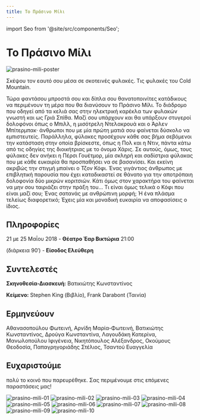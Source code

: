 ```yaml
---
title: Το Πράσινο Μίλι
---
```

import Seo from '@site/src/components/Seo';

<Seo 
  title="Το Πράσινο Μίλι"
  description="Μια θεατρική διασκευή του κλασικού έργου 'Το Πράσινο Μίλι', εμπνευσμένη από το βιβλίο του Stephen King. Ζήσε την ένταση και το δράμα μέσα στις φυλακές του Cold Mountain."
  image="https://theatrikiopa.vercel.app/img/prasino-mili/poster.jpg"
  imageAlt="Αφίσα της παράστασης Το Πράσινο Μίλι"
  url="https://theatrikiopa.vercel.app/parastaseis/2018/prasino-mili"
/>

# Το Πράσινο Μίλι

![prasino-mili-poster](/img/prasino-mili/poster.jpg)

Σκέψου τον εαυτό σου μέσα σε σκοτεινές φυλακές. Τις φυλακές του Cold Mountain.

Τώρα φαντάσου μπροστά σου και δίπλα σου θανατοποινίτες κατάδικους να περιμένουν τη μέρα που θα διανύσουν το Πράσινο Μίλι. Το διάδρομο που οδηγεί από τα κελιά σας στην ηλεκτρική καρέκλα των φυλακών γνωστή και ως Γριά Σπίθα. Μαζί σου υπάρχουν και θα υπάρξουν στυγεροί δολοφόνοι όπως ο Μπιλλ, η μισότρελη Ντελακρουά και ο Άρλεν Μπίτερμπακ· άνθρωποι που με μία πρώτη ματιά σου φαίνεται δύσκολο να εμπιστευτείς. Παράλληλα, φύλακες προσέχουν κάθε σας βήμα σεβόμενοι την κατάσταση στην οποία βρίσκεστε, όπως η Πολ και η Ντιν, πάντα κάτω από τις οδηγίες της διοικήτριας με το όνομα Χάρις. Σε αυτούς, όμως, τους φύλακες δεν ανήκει η Πέρσι Γουέτμορ, μία σκληρή και σαδίστρια φύλακας που με κάθε ευκαιρία θα προσπαθήσει να σε βασανίσει. Και εκείνη ακριβώς την στιγμή μπαίνει ο Τζον Κόφι. Ένας γιγάντιος άνθρωπος με επιβλητική παρουσία που έχει καταδικαστεί σε θάνατο για την αποτρόπαιη δολοφονία δύο μικρών κοριτσιών. Κάτι όμως στον χαρακτήρα του φαίνεται να μην σου ταιριάζει στην πράξη του… Τι είναι όμως τελικά ο Κόφι που είναι μαζί σου; Ένας σατανάς με ανθρώπινη μορφή; Ή ένα πλάσμα τελείως διαφορετικό; Έχεις μία και μοναδική ευκαιρία να αποφασίσεις ο ίδιος.

## Πληροφορίες
21 με 25 Μαΐου 2018 - **Θέατρο Έαρ Βικτώρια** 21:00

(διάρκεια 90′) - **Είσοδος Ελεύθερη**

## Συντελεστές
**Σκηνοθεσία-Διασκευή:** Βατικιώτης Κωνσταντίνος

**Κείμενο:** Stephen King (Βιβλίο), Frank Darabont (Ταινία)

## Ερμηνεύουν
Αθανασοπούλου Φωτεινή, Αρνίδη Μαρία-Φωτεινή, Βατικιώτης Κωνσταντίνος, Δρούγα Κωνσταντίνα, Λαγουδάκη Κατερίνα, Μανωλοπούλου Ιφιγένεια, Νικητόπουλος Αλέξανδρος, Οκούμους Θεοδοσία, Παπαγρηγοριάδης Στέλιος, Τσαντού Ευαγγελία

## Ευχαριστούμε 
πολύ το κοινό που παρευρέθηκε. Σας περιμένουμε στις επόμενες παραστάσεις μας!

![prasino-mili-01](/img/prasino-mili/01.jpg)
![prasino-mili-02](/img/prasino-mili/02.jpg)
![prasino-mili-03](/img/prasino-mili/03.jpg)
![prasino-mili-04](/img/prasino-mili/04.jpg)
![prasino-mili-05](/img/prasino-mili/05.jpg)
![prasino-mili-06](/img/prasino-mili/06.jpg)
![prasino-mili-07](/img/prasino-mili/07.jpg)
![prasino-mili-08](/img/prasino-mili/08.jpg)
![prasino-mili-09](/img/prasino-mili/09.jpg)
![prasino-mili-10](/img/prasino-mili/10.jpg)
